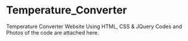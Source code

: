 # Temperature_Converter
Temperature Converter Website Using HTML, CSS &amp; JQuery
Codes and Photos of the code are attached here.
